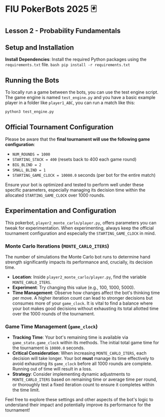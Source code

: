 # FIU PokerBots 2025 🃏
## Lesson 2 - Probability Fundamentals

## Setup and Installation

**Install Dependencies**: Install the required Python packages using the `requirements.txt` file.
    ```bash
    pip install -r requirements.txt
    ```

## Running the Bots

To locally run a game between the bots, you can use the test engine script. The game engine is named `test_engine.py` and you have a basic example player in a folder like `player1_ABC`, you can run a match like this:

```bash
python3 test_engine.py
```

## Official Tournament Configuration

Please be aware that the **final tournament will use the following game configuration**: 

*   `NUM_ROUNDS = 1000`
*   `STARTING_STACK = 400` (resets back to 400 each game round)
*   `BIG_BLIND = 2`
*   `SMALL_BLIND = 1`
*   `STARTING_GAME_CLOCK = 10000.0` seconds (per bot for the entire match)

Ensure your bot is optimized and tested to perform well under these specific parameters, especially managing its decision time within the allocated `STARTING_GAME_CLOCK` over 1000 rounds.

## Experimentation and Configuration

This pokerbot, `player2_monte_carlo/player.py`, offers parameters you can tweak for experimentation. When experimenting, always keep the official tournament configuration and especially the `STARTING_GAME_CLOCK` in mind.

### Monte Carlo Iterations (`MONTE_CARLO_ITERS`)

The number of simulations the Monte Carlo bot runs to determine hand strength significantly impacts its performance and, crucially, its decision time.

*   **Location**: Inside `player2_monte_carlo/player.py`, find the variable `MONTE_CARLO_ITERS`.
*   **Experiment**: Try changing this value (e.g., 100, 1000, 5000). 
*   **Time Management**: Observe how changes affect the bot's thinking time per move. A higher iteration count can lead to stronger decisions but consumes more of your `game_clock`. It is vital to find a balance where your bot makes good decisions without exhausting its total allotted time over the 1000 rounds of the tournament.

### Game Time Management (`game_clock`)

*   **Tracking Time**: Your bot's remaining time is available via `game_state.game_clock` within its methods. The initial total game time for the tournament is `10000.0` seconds.
*   **Critical Consideration**: When increasing `MONTE_CARLO_ITERS`, each decision will take longer. Your bot **must** manage its time effectively to avoid exhausting its `game_clock` before all 1000 rounds are complete. Running out of time will result in a loss.
*   **Strategy**: Consider implementing dynamic adjustments to `MONTE_CARLO_ITERS` based on remaining time or average time per round, or thoroughly test a fixed iteration count to ensure it completes within the time limit.

Feel free to explore these settings and other aspects of the bot's logic to understand their impact and potentially improve its performance for the tournament! 
